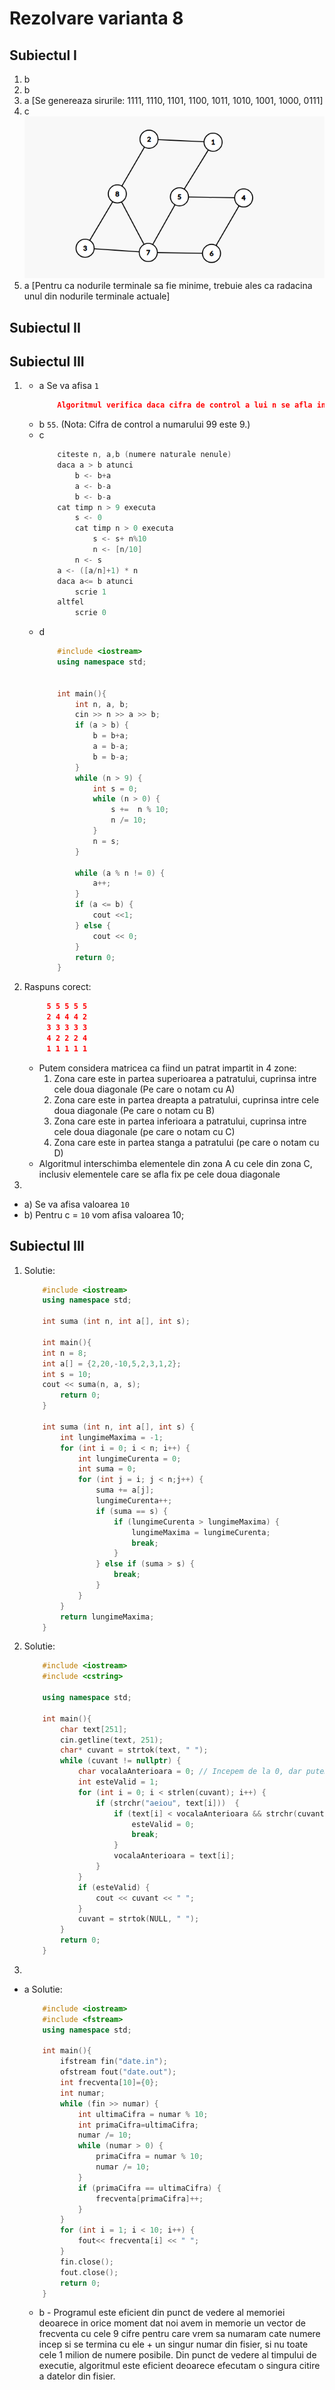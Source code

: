 # Rezolvare varianta 8

## Subiectul I
1. b
2. b
3. a [Se genereaza sirurile: 1111, 1110, 1101, 1100, 1011, 1010, 1001, 1000, 0111] 
4. c
    ![ Graf](s1-4.png)
5. a [Pentru ca nodurile terminale sa fie minime, trebuie ales ca radacina unul din nodurile terminale actuale]
## Subiectul II

## Subiectul III
1. 
    - a Se va afisa `1`
        ```json
            Algoritmul verifica daca cifra de control a lui n se afla in intervalul [a,b]
        ```
    - b `55`. (Nota: Cifra de control a numarului 99 este 9.)
    - c 
        ```c++
            citeste n, a,b (numere naturale nenule)
            daca a > b atunci
                b <- b+a
                a <- b-a
                b <- b-a
            cat timp n > 9 executa
                s <- 0
                cat timp n > 0 executa
                    s <- s+ n%10
                    n <- [n/10]
                n <- s
            a <- ([a/n]+1) * n
            daca a<= b atunci
                scrie 1
            altfel
                scrie 0
        ```
    - d
        ```c++
            #include <iostream>
            using namespace std;


            int main(){
                int n, a, b;
                cin >> n >> a >> b;
                if (a > b) {
                    b = b+a;
                    a = b-a;
                    b = b-a;
                }
                while (n > 9) {
                    int s = 0;
                    while (n > 0) {
                        s +=  n % 10;
                        n /= 10;
                    }
                    n = s;
                }

                while (a % n != 0) {
                    a++;
                }
                if (a <= b) {
                    cout <<1;
                } else {
                    cout << 0;
                }
                return 0;
            }
        ```
2.  Raspuns corect:
    ```json
         5 5 5 5 5
         2 4 4 4 2
         3 3 3 3 3
         4 2 2 2 4
         1 1 1 1 1
    ```
    - Putem considera matricea ca fiind un patrat impartit in 4 zone:
        1. Zona care este in partea superioarea a patratului, cuprinsa intre cele doua diagonale (Pe care o notam cu A)
        2. Zona care este in partea dreapta a patratului, cuprinsa intre cele doua diagonale (Pe care o notam cu B)
        3. Zona care este in partea inferioara a patratului, cuprinsa intre cele doua diagonale (pe care o notam cu C)
        4. Zona care este in partea stanga a patratului (pe care o notam cu D)
    - Algoritmul interschimba elementele din zona A cu cele din zona C, inclusiv elementele care se afla fix pe cele doua diagonale
3. 
 - a) Se va afisa valoarea `10`
 - b) Pentru c = `10` vom afisa valoarea 10;

## Subiectul III
1. Solutie:
    ```c++
        #include <iostream>
        using namespace std;

        int suma (int n, int a[], int s);

        int main(){
        int n = 8;
        int a[] = {2,20,-10,5,2,3,1,2};
        int s = 10;
        cout << suma(n, a, s);
            return 0;
        }

        int suma (int n, int a[], int s) {
            int lungimeMaxima = -1;
            for (int i = 0; i < n; i++) {
                int lungimeCurenta = 0;
                int suma = 0;
                for (int j = i; j < n;j++) {
                    suma += a[j];
                    lungimeCurenta++;
                    if (suma == s) {
                        if (lungimeCurenta > lungimeMaxima) {
                            lungimeMaxima = lungimeCurenta;
                            break;
                        }
                    } else if (suma > s) {
                        break;
                    }
                }
            }
            return lungimeMaxima;
        }
    ```
2. Solutie:
    ```c++
        #include <iostream>
        #include <cstring>

        using namespace std;

        int main(){
            char text[251];
            cin.getline(text, 251);
            char* cuvant = strtok(text, " ");
            while (cuvant != nullptr) {
                char vocalaAnterioara = 0; // Incepem de la 0, dar putem alege orice valoare mai mica < 'a'
                int esteValid = 1;
                for (int i = 0; i < strlen(cuvant); i++) {
                    if (strchr("aeiou", text[i]))  {
                        if (text[i] < vocalaAnterioara && strchr(cuvant+i+1, text[i]) != nullptr) {
                            esteValid = 0;
                            break;
                        }
                        vocalaAnterioara = text[i];
                    }
                }
                if (esteValid) {
                    cout << cuvant << " ";
                }
                cuvant = strtok(NULL, " ");
            }
            return 0;
        }

    ```
3. 
 - a Solutie: 
    ```c++
        #include <iostream>
        #include <fstream>
        using namespace std;

        int main(){
            ifstream fin("date.in");
            ofstream fout("date.out");
            int frecventa[10]={0};
            int numar;
            while (fin >> numar) {
                int ultimaCifra = numar % 10;
                int primaCifra=ultimaCifra;
                numar /= 10;
                while (numar > 0) {
                    primaCifra = numar % 10;
                    numar /= 10;
                }
                if (primaCifra == ultimaCifra) {
                    frecventa[primaCifra]++;
                }
            }
            for (int i = 1; i < 10; i++) {
                fout<< frecventa[i] << " ";
            }
            fin.close();
            fout.close();
            return 0;
        }
    ```
    - b - Programul este eficient din punct de vedere al memoriei deoarece in orice moment dat noi avem in memorie un vector de frecventa cu cele 9 cifre pentru care vrem sa numaram cate numere incep si se termina cu ele + un singur numar din fisier, si nu toate cele 1 milion de numere posibile. Din punct de vedere al timpului de executie, algoritmul este eficient deoarece efecutam o singura citire a datelor din fisier.